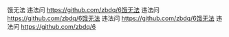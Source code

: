 饿无法 违法问  https://github.com/zbdq/6饿无法 违法问  https://github.com/zbdq/6饿无法 违法问  https://github.com/zbdq/6饿无法 违法问  https://github.com/zbdq/6
